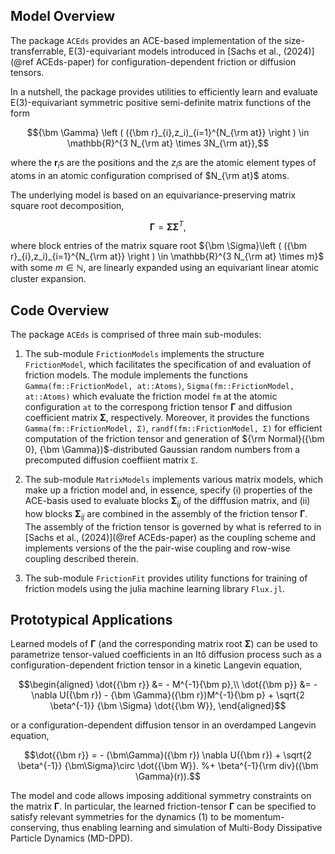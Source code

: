 ## Model Overview

The package `ACEds` provides an ACE-based implementation of the size-transferrable, E(3)-equivariant models introduced in [Sachs et al., (2024)](@ref ACEds-paper) for configuration-dependent friction or diffusion tensors.

In a nutshell, the package provides utilities to efficiently learn and evaluate E(3)-equivariant symmetric positive semi-definite matrix functions of the form
```math
{\bm \Gamma} \left ( ({\bm r}_{i},z_i)_{i=1}^{N_{\rm at}} \right ) \in \mathbb{R}^{3 N_{\rm at} \times 3N_{\rm at}},
```
where the ${\bm r}_{i}$s are the positions and the $z_{i}$s are the atomic element types of atoms in an atomic configuration comprised of $N_{\rm at}$ atoms.

The underlying model is based on an equivariance-preserving matrix square root decomposition,
```math
{\bm \Gamma} = {\bm \Sigma}{\bm \Sigma}^T,
```
where block entries of the matrix square root ${\bm \Sigma}\left ( ({\bm r}_{i},z_i)_{i=1}^{N_{\rm at}} \right ) \in \mathbb{R}^{3 N_{\rm at} \times m}$ with some $m \in \mathbb{N}$, are linearly expanded using an equivariant linear atomic cluster expansion.

## Code Overview

The package `ACEds` is comprised of three main sub-modules:

1. The sub-module `FrictionModels` implements the structure `FrictionModel`, which facilitates the specification of and evaluation of friction models. The module implements the functions `Gamma(fm::FrictionModel, at::Atoms)`, `Sigma(fm::FrictionModel, at::Atoms)` which evaluate the friction model `fm` at the atomic configuration `at` to the correspong friction tensor ${\bm \Gamma}$ and  diffusion coefficient matrix ${\bm \Sigma}$, respectively. Moreover, it provides the functions `Gamma(fm::FrictionModel, Σ)`, `randf(fm::FrictionModel, Σ)` for efficient computation of the friction tensor and generation of ${\rm Normal}({\bm 0}, {\bm \Gamma})$-distributed Gaussian random numbers from a precomputed diffusion coeffiient matrix `Σ`.

2. The sub-module `MatrixModels` implements various matrix models, which make up a friction model and, in essence, specify (i) properties of the ACE-basis used to evaluate blocks ${\bm \Sigma}_{ij}$ of the difffusion matrix, and (ii) how blocks  ${\bm \Sigma}_{ij}$ are combined in the assembly of the friction tensor ${\bm \Gamma}$. The assembly of the friction tensor is governed by what is referred to in [Sachs et al., (2024)](@ref ACEds-paper) as the coupling scheme and implements versions of the the pair-wise coupling and row-wise coupling described therein.

3. The sub-module `FrictionFit` provides utility functions for training of friction models using the julia machine learning library `Flux.jl`. 


## Prototypical Applications

Learned models of ${\bm \Gamma}$ (and the corresponding matrix root ${\bm \Sigma}$) can be used to parametrize tensor-valued coefficients in an Itô diffusion process such as a configuration-dependent friction tensor in a kinetic Langevin equation,
```math
\begin{aligned}
\dot{{\bm r}} &= - M^{-1}{\bm p},\\
\dot{{\bm p}} &= - \nabla U({\bm r}) - {\bm \Gamma}({\bm r})M^{-1}{\bm p} + \sqrt{2 \beta^{-1}} {\bm \Sigma} \dot{{\bm W}},
\end{aligned}
```
or a configuration-dependent diffusion tensor in an overdamped Langevin equation,
```math
\dot{{\bm r}} = - {\bm\Gamma}({\bm r}) \nabla U({\bm r})  + \sqrt{2 \beta^{-1}} {\bm\Sigma}\circ \dot{{\bm W}}. %+ \beta^{-1}{\rm div}({\bm \Gamma}(r)).
```

The model and code allows imposing additional symmetry constraints on the matrix ${\bm \Gamma}$. In particular, the learned friction-tensor ${\bm \Gamma}$ can be specified to satisfy relevant symmetries for the dynamics (1) to be momentum-conserving, thus enabling learning and simulation of Multi-Body Dissipative Particle Dynamics (MD-DPD).